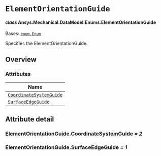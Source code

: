 # `ElementOrientationGuide`

<a id="ansys.mechanical.stubs.v242.Ansys.Mechanical.DataModel.Enums.ElementOrientationGuide"></a>

#### *class* Ansys.Mechanical.DataModel.Enums.ElementOrientationGuide

Bases: [`enum.Enum`](https://docs.python.org/3/library/enum.html#enum.Enum)

Specifies the ElementOrientationGuide.

<!-- !! processed by numpydoc !! -->

<a id="overview"></a>

## Overview

### Attributes

| Name |
| ----------------------------------------------------------------------------- |
| [`CoordinateSystemGuide`](#ElementOrientationGuide.CoordinateSystemGuide) |
| [`SurfaceEdgeGuide`](#ElementOrientationGuide.SurfaceEdgeGuide) |

<a id="attribute-detail"></a>

## Attribute detail

<a id="ElementOrientationGuide.CoordinateSystemGuide"></a>

### ElementOrientationGuide.CoordinateSystemGuide *= 2*

<a id="ElementOrientationGuide.SurfaceEdgeGuide"></a>

### ElementOrientationGuide.SurfaceEdgeGuide *= 1*


